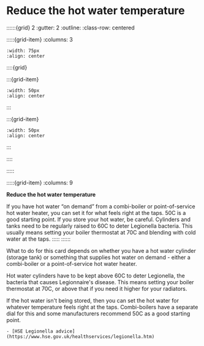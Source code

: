 # Reduce the hot water temperature
 
::::::{grid} 2
:gutter: 2
:outline: 
:class-row: centered

:::::{grid-item}
:columns: 3
```{image} /images/step-icons/step_2.svg
:width: 75px
:align: center
```


::::{grid}

:::{grid-item}

```{image} /images/carbon-icons/carbon_1.svg
:width: 50px
:align: center
```
:::

:::{grid-item}
```{image} /images/cost-icons/cost_1.svg
:width: 50px
:align: center
```
:::

::::

:::::

:::::{grid-item}
:columns: 9

**Reduce the hot water temperature**


If you have hot water “on demand” from a combi-boiler or point-of-service hot water heater, you can set it for what feels right at  the taps.  50C is a good starting point.   If you store your hot water, be careful.  Cylinders and tanks need to be regularly raised to 60C to deter Legionella bacteria.  This usually means setting your boiler thermostat at 70C and blending with cold water at the taps.
:::::
::::::

What to do for this card depends on whether you have a hot water cylinder (storage tank) or something that supplies hot water on demand - either a combi-boiler or a point-of-service hot water heater. 

Hot water cylinders have to be kept above 60C to deter Legionella, the bacteria that causes Legionnaire's disease.  This means setting your boiler thermostat at 70C, or above that if you need it higher for your radiators.

If the hot water isn't being stored, then you can set the hot water for whatever temperature feels right at the taps.  Combi-boilers have a separate dial for this and some manufacturers recommend 50C as a good starting point.


```{admonition} More information
- [HSE Legionella advice](https://www.hse.gov.uk/healthservices/legionella.htm)
```